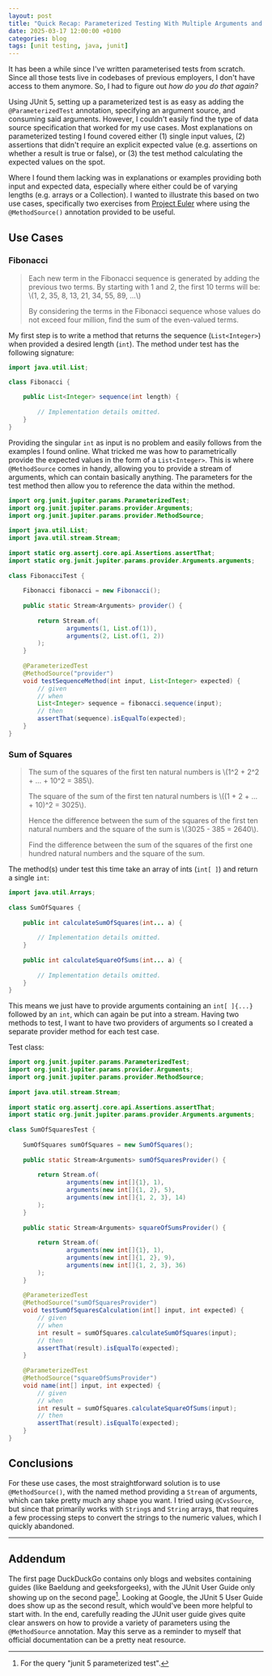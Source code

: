 ```yaml
---
layout: post
title: "Quick Recap: Parameterized Testing With Multiple Arguments and Expected Values"
date: 2025-03-17 12:00:00 +0100
categories: blog
tags: [unit testing, java, junit]
---
```


It has been a while since I've written parameterised tests from scratch. Since all those tests live in codebases of previous employers, I don't have access to them anymore. So, I had to figure out *how do you do that again?*

<!-- more -->

Using JUnit 5, setting up a parameterized test is as easy as adding the `@ParameterizedTest` annotation, specifying an argument source, and consuming said arguments. However, I couldn't easily find the type of data source specification that worked for my use cases. Most explanations on parameterized testing I found covered either (1) single input values, (2) assertions that didn't require an explicit expected value (e.g. assertions on whether a result is true or false), or (3) the test method calculating the expected values on the spot.

Where I found them lacking was in explanations or examples providing both input and expected data, especially where either could be of varying lengths (e.g. arrays or a Collection). I wanted to illustrate this based on two use cases, specifically two exercises from [Project Euler](https://projecteuler.net/) where using the `@MethodSource()` annotation provided to be useful.

## Use Cases

### Fibonacci

> Each new term in the Fibonacci sequence is generated by adding the previous two terms. By starting with 1 and 2, the first 10 terms will be: \\(1, 2, 35, 8, 13, 21, 34, 55,  89, ...\\)
> 
> By considering the terms in the Fibonacci sequence whose values do not exceed four million, find the sum of the even-valued terms.

My first step is to write a method that returns the sequence (`List<Integer>`) when provided a desired length (`int`). The method under test has the following signature:

```java
import java.util.List;

class Fibonacci {  
  
    public List<Integer> sequence(int length) {
    
        // Implementation details omitted.
    }
}
```

Providing the singular `int` as input is no problem and easily follows from the examples I found online. What tricked me was how to parametrically provide the expected values in the form of a `List<Integer>`. This is where `@MethodSource` comes in handy, allowing you to provide a stream of arguments, which can contain basically anything. The parameters for the test method then allow you to reference the data within the method.

```java
import org.junit.jupiter.params.ParameterizedTest;  
import org.junit.jupiter.params.provider.Arguments;  
import org.junit.jupiter.params.provider.MethodSource;  
  
import java.util.List;  
import java.util.stream.Stream;  
  
import static org.assertj.core.api.Assertions.assertThat;  
import static org.junit.jupiter.params.provider.Arguments.arguments;  
  
class FibonacciTest {  
  
    Fibonacci fibonacci = new Fibonacci();  
  
    public static Stream<Arguments> provider() {  
    
        return Stream.of(  
                arguments(1, List.of(1)),  
                arguments(2, List.of(1, 2))  
        );  
    }  
  
    @ParameterizedTest  
    @MethodSource("provider")  
    void testSequenceMethod(int input, List<Integer> expected) {  
        // given  
        // when
        List<Integer> sequence = fibonacci.sequence(input);  
        // then  
        assertThat(sequence).isEqualTo(expected);  
    }  
}
```

### Sum of Squares

> The sum of the squares of the first ten natural numbers is \\(1^2 + 2^2 + ... + 10^2 = 385\\).
> 
> The square of the sum of the first ten natural numbers is \\((1 + 2 + ... + 10)^2 = 3025\\).
> 
> Hence the difference between the sum of the squares of the first ten natural numbers and the square of the sum is \\(3025 - 385 = 2640\\).
> 
> Find the difference between the sum of the squares of the first one hundred natural numbers and the square of the sum.

The method(s) under test this time take an array of ints (`int[ ]`) and return a single `int`:

```java
import java.util.Arrays;  
  
class SumOfSquares {
  
    public int calculateSumOfSquares(int... a) {  
  
        // Implementation details omitted.
    }  
  
    public int calculateSquareOfSums(int... a) {  
  
        // Implementation details omitted.
    }  
}
```

This means we just have to provide arguments containing an `int[ ]{...}` followed by an `int`, which can again be put into a stream. Having two methods to test, I want to have two providers of arguments so I created a separate provider method for each test case.

Test class:

```java
import org.junit.jupiter.params.ParameterizedTest;  
import org.junit.jupiter.params.provider.Arguments;  
import org.junit.jupiter.params.provider.MethodSource;  
  
import java.util.stream.Stream;
  
import static org.assertj.core.api.Assertions.assertThat;  
import static org.junit.jupiter.params.provider.Arguments.arguments;  
  
class SumOfSquaresTest {  
  
    SumOfSquares sumOfSquares = new SumOfSquares();  
  
    public static Stream<Arguments> sumOfSquaresProvider() {  
    
        return Stream.of(  
                arguments(new int[]{1}, 1),  
                arguments(new int[]{1, 2}, 5),  
                arguments(new int[]{1, 2, 3}, 14)  
        );  
    }  
  
    public static Stream<Arguments> squareOfSumsProvider() {  
    
        return Stream.of(  
                arguments(new int[]{1}, 1),  
                arguments(new int[]{1, 2}, 9),  
                arguments(new int[]{1, 2, 3}, 36)  
        );  
    }  
  
    @ParameterizedTest  
    @MethodSource("sumOfSquaresProvider")  
    void testSumOfSquaresCalculation(int[] input, int expected) {  
        // given  
        // when
        int result = sumOfSquares.calculateSumOfSquares(input);  
        // then  
        assertThat(result).isEqualTo(expected);  
    }  
  
    @ParameterizedTest  
    @MethodSource("squareOfSumsProvider")  
    void name(int[] input, int expected) {  
        // given  
        // when
        int result = sumOfSquares.calculateSquareOfSums(input);  
        // then  
        assertThat(result).isEqualTo(expected);  
    }  
}
```

## Conclusions

For these use cases, the most straightforward solution is to use `@MethodSource()`, with the named method providing a `Stream` of arguments, which can take pretty much any shape you want. I tried using `@CvsSource`, but since that primarily works with `String`s and `String` arrays, that requires a few processing steps to convert the strings to the numeric values, which I quickly abandoned.

---

## Addendum

The first page DuckDuckGo contains only blogs and websites containing guides (like Baeldung and geeksforgeeks), with the JUnit User Guide only showing up on the second page[^1]. Looking at Google, the JUnit 5 User Guide does show up as the second result, which would've been more helpful to start with. In the end, carefully reading the JUnit user guide gives quite clear answers on how to provide a variety of parameters using the `@MethodSource` annotation. May this serve as a reminder to myself that official documentation can be a pretty neat resource.

[^1]: For the query "junit 5 parameterized test".
